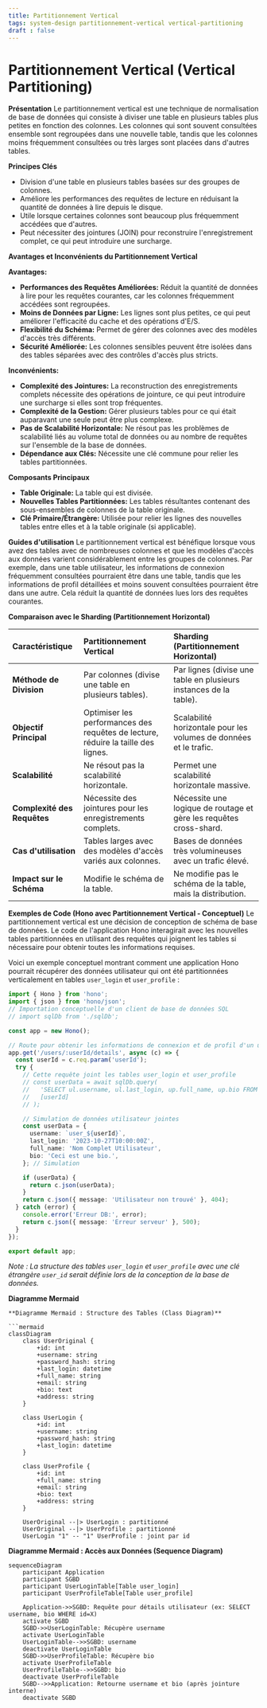 ```yaml
---
title: Partitionnement Vertical
tags: system-design partitionnement-vertical vertical-partitioning
draft : false
---
```


# Partitionnement Vertical (Vertical Partitioning)

**Présentation**
Le partitionnement vertical est une technique de normalisation de base de données qui consiste à diviser une table en plusieurs tables plus petites en fonction des colonnes. Les colonnes qui sont souvent consultées ensemble sont regroupées dans une nouvelle table, tandis que les colonnes moins fréquemment consultées ou très larges sont placées dans d'autres tables.

**Principes Clés**
- Division d'une table en plusieurs tables basées sur des groupes de colonnes.
- Améliore les performances des requêtes de lecture en réduisant la quantité de données à lire depuis le disque.
- Utile lorsque certaines colonnes sont beaucoup plus fréquemment accédées que d'autres.
- Peut nécessiter des jointures (JOIN) pour reconstruire l'enregistrement complet, ce qui peut introduire une surcharge.

**Avantages et Inconvénients du Partitionnement Vertical**

**Avantages:**
- **Performances des Requêtes Améliorées:** Réduit la quantité de données à lire pour les requêtes courantes, car les colonnes fréquemment accédées sont regroupées.
- **Moins de Données par Ligne:** Les lignes sont plus petites, ce qui peut améliorer l'efficacité du cache et des opérations d'E/S.
- **Flexibilité du Schéma:** Permet de gérer des colonnes avec des modèles d'accès très différents.
- **Sécurité Améliorée:** Les colonnes sensibles peuvent être isolées dans des tables séparées avec des contrôles d'accès plus stricts.

**Inconvénients:**
- **Complexité des Jointures:** La reconstruction des enregistrements complets nécessite des opérations de jointure, ce qui peut introduire une surcharge si elles sont trop fréquentes.
- **Complexité de la Gestion:** Gérer plusieurs tables pour ce qui était auparavant une seule peut être plus complexe.
- **Pas de Scalabilité Horizontale:** Ne résout pas les problèmes de scalabilité liés au volume total de données ou au nombre de requêtes sur l'ensemble de la base de données.
- **Dépendance aux Clés:** Nécessite une clé commune pour relier les tables partitionnées.

**Composants Principaux**
- **Table Originale:** La table qui est divisée.
- **Nouvelles Tables Partitionnées:** Les tables résultantes contenant des sous-ensembles de colonnes de la table originale.
- **Clé Primaire/Étrangère:** Utilisée pour relier les lignes des nouvelles tables entre elles et à la table originale (si applicable).

**Guides d'utilisation**
Le partitionnement vertical est bénéfique lorsque vous avez des tables avec de nombreuses colonnes et que les modèles d'accès aux données varient considérablement entre les groupes de colonnes. Par exemple, dans une table utilisateur, les informations de connexion fréquemment consultées pourraient être dans une table, tandis que les informations de profil détaillées et moins souvent consultées pourraient être dans une autre. Cela réduit la quantité de données lues lors des requêtes courantes.

**Comparaison avec le Sharding (Partitionnement Horizontal)**

| Caractéristique           | Partitionnement Vertical                                    | Sharding (Partitionnement Horizontal)                               |
| :------------------------ | :---------------------------------------------------------- | :------------------------------------------------------------------ |
| **Méthode de Division**   | Par colonnes (divise une table en plusieurs tables).        | Par lignes (divise une table en plusieurs instances de la table).   |
| **Objectif Principal**    | Optimiser les performances des requêtes de lecture, réduire la taille des lignes. | Scalabilité horizontale pour les volumes de données et le trafic.   |
| **Scalabilité**           | Ne résout pas la scalabilité horizontale.                   | Permet une scalabilité horizontale massive.                         |
| **Complexité des Requêtes** | Nécessite des jointures pour les enregistrements complets.   | Nécessite une logique de routage et gère les requêtes cross-shard. |
| **Cas d'utilisation**     | Tables larges avec des modèles d'accès variés aux colonnes. | Bases de données très volumineuses avec un trafic élevé.             |
| **Impact sur le Schéma**  | Modifie le schéma de la table.                              | Ne modifie pas le schéma de la table, mais la distribution.         |

**Exemples de Code (Hono avec Partitionnement Vertical - Conceptuel)**
Le partitionnement vertical est une décision de conception de schéma de base de données. Le code de l'application Hono interagirait avec les nouvelles tables partitionnées en utilisant des requêtes qui joignent les tables si nécessaire pour obtenir toutes les informations requises.

Voici un exemple conceptuel montrant comment une application Hono pourrait récupérer des données utilisateur qui ont été partitionnées verticalement en tables `user_login` et `user_profile` :

```typescript
import { Hono } from 'hono';
import { json } from 'hono/json';
// Importation conceptuelle d'un client de base de données SQL
// import sqlDb from './sqlDb';

const app = new Hono();

// Route pour obtenir les informations de connexion et de profil d'un utilisateur
app.get('/users/:userId/details', async (c) => {
  const userId = c.req.param('userId');
  try {
    // Cette requête joint les tables user_login et user_profile
    // const userData = await sqlDb.query(
    //   'SELECT ul.username, ul.last_login, up.full_name, up.bio FROM user_login ul JOIN user_profile up ON ul.user_id = up.user_id WHERE ul.user_id = ?',
    //   [userId]
    // );

    // Simulation de données utilisateur jointes
    const userData = {
      username: `user_${userId}`,
      last_login: '2023-10-27T10:00:00Z',
      full_name: 'Nom Complet Utilisateur',
      bio: 'Ceci est une bio.',
    }; // Simulation

    if (userData) {
      return c.json(userData);
    }
    return c.json({ message: 'Utilisateur non trouvé' }, 404);
  } catch (error) {
    console.error('Erreur DB:', error);
    return c.json({ message: 'Erreur serveur' }, 500);
  }
});

export default app;
```

*Note : La structure des tables `user_login` et `user_profile` avec une clé étrangère `user_id` serait définie lors de la conception de la base de données.*

**Diagramme Mermaid**

```mermaid
**Diagramme Mermaid : Structure des Tables (Class Diagram)**

```mermaid
classDiagram
    class UserOriginal {
        +id: int
        +username: string
        +password_hash: string
        +last_login: datetime
        +full_name: string
        +email: string
        +bio: text
        +address: string
    }

    class UserLogin {
        +id: int
        +username: string
        +password_hash: string
        +last_login: datetime
    }

    class UserProfile {
        +id: int
        +full_name: string
        +email: string
        +bio: text
        +address: string
    }

    UserOriginal --|> UserLogin : partitionné
    UserOriginal --|> UserProfile : partitionné
    UserLogin "1" -- "1" UserProfile : joint par id
```

**Diagramme Mermaid : Accès aux Données (Sequence Diagram)**

```mermaid
sequenceDiagram
    participant Application
    participant SGBD
    participant UserLoginTable[Table user_login]
    participant UserProfileTable[Table user_profile]

    Application->>SGBD: Requête pour détails utilisateur (ex: SELECT username, bio WHERE id=X)
    activate SGBD
    SGBD->>UserLoginTable: Récupère username
    activate UserLoginTable
    UserLoginTable-->>SGBD: username
    deactivate UserLoginTable
    SGBD->>UserProfileTable: Récupère bio
    activate UserProfileTable
    UserProfileTable-->>SGBD: bio
    deactivate UserProfileTable
    SGBD-->>Application: Retourne username et bio (après jointure interne)
    deactivate SGBD
```
